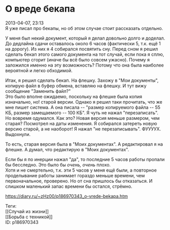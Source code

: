 О вреде бекапа
===============

   
 2013-04-07, 23:13   
  Я уже писал про бекапы, но об этом случае стоит рассказать отдельно.   
   
 У меня был некий документ, который я делал довольно долго и доделал. До дедлайна сдачи оставалось около 6 часов (фактически 5, т.к. ещё 1 на дорогу). Из них я 4 собирался посвятить сну. Перед сном я решил сделать бекап этого самого документа на тот случай, если пока я сплю, компьютер сгорит (иначе бы всё было совсем ужасно). Почему я заложился именно на эту возможность? Потому что она была наиболее вероятной и легко обходимой.   
   
 Итак, я решил сделать бекап. На флешку. Захожу в "Мои документы", копирую файл в буфер обмена, вставляю на флешку. И тут вижу сообщение "Заменить файл?"   
 Это было вполне ожидаемо, поскольку на флешке была копия изначально, но! старой версии. Однако я решил таки прочитать, что же мне пишет система. А она писала -- "размер копируемого файла -- 55 КБ, размер замещаемого -- 100 КБ". Я чуть не нажал "перезаписать". Но вовремя одумался. Как это? Новая версия меньше размером, чем старая? Посмотрел на даты изменения. Я собирался затереть новую версию старой, а не наоборот! Я нажал "не перезаписывать". ФУУУУХ. Выдохнули.   
   
 То есть, старая версия была в "Моих документах". А редактировал я на флешке. А думал, что редактирую в "Моих документах".   
   
 Если бы я по инерции нажал "да", то последние 5 часов работы пропали бы бесследно. Это было бы  *очень, очень*  плохо.   
  Хотя и не смертельно, т.к. эти 5 часов у меня ещё были, а повторное проделывание работы занимает гораздо меньше времени, чем первоначальное, проверено. Но от сна пришлось бы отказаться. И слишком маленький запас времени бы остался, стрёмно.    
    
 <https://diary.ru/~zHz00/p186970343_o-vrede-bekapa.htm>   
   
 Теги:   
 [[Случай из жизни]]   
 [[Борьба с техникой]]   
 ID: p186970343